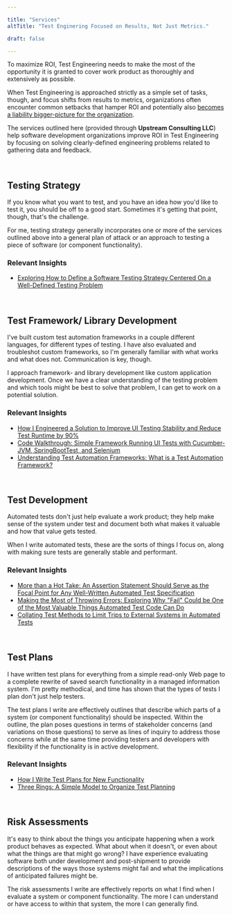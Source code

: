```yaml
---

title: "Services"
altTitle: "Test Enginering Focused on Results, Not Just Metrics."

draft: false

---
```


To maximize ROI, Test Engineering needs to make the most of the opportunity it is granted to cover work product as thoroughly and extensively as possible. 

When Test Engineering is approached strictly as a simple set of tasks, though, and focus shifts from results to metrics, organizations often encounter common setbacks that hamper ROI and potentially also [becomes a liability bigger-picture for the organization](/blog/?p=14).

The services outlined here (provided through **Upstream Consulting LLC**) help software development organizations improve ROI in Test Engineering by focusing on solving clearly-defined engineering problems related to gathering data and feedback.

&nbsp;

## Testing Strategy

If you know what you want to test, and you have an idea how you'd like to test it, you should be off to a good start. Sometimes it's getting that point, though, that's the challenge.

For me, testing strategy generally incorporates one or more of the services outlined above into a general plan of attack or an approach to testing a piece of software (or component functionality).

### Relevant Insights

- [Exploring How to Define a Software Testing Strategy Centered On a Well-Defined Testing Problem](/blog/posts/exploring-how-to-define-testing-strategy-centered-on-well-defined-testing-problem/)

&nbsp;

## Test Framework/ Library Development

I've built custom test automation frameworks in a couple different languages, for different types of testing. I have also evaluated and troubleshot custom frameworks, so I'm generally familiar with what works and what does not. Communication is key, though.

I approach framework- and library development like custom application development. Once we have a clear understanding of the testing problem and which tools might be best to solve that problem, I can get to work on a potential solution.

### Relevant Insights

- [How I Engineered a Solution to Improve UI Testing Stability and Reduce Test Runtime by 90%](/blog/posts/how-i-improved-testing-stability-and-reduced-test-runtime-by-90/)
- [Code Walkthrough: Simple Framework Running UI Tests with Cucumber-JVM, SpringBootTest, and Selenium](/blog/posts/code-walkthrough-simple-framework-running-ui-tests-with-cucumber-jvm-sprinboottest-and-selenium/)
- [Understanding Test Automation Frameworks: What is a Test Automation Framework?](/blog/posts/understanding-test-automation-frameworks-what-is-a-test-automation-framework/)

&nbsp;

## Test Development

Automated tests don't just help evaluate a work product; they help make sense of the system under test and document both what makes it valuable and how that value gets tested.

When I write automated tests, these are the sorts of things I focus on, along with making sure tests are generally stable and performant.

### Relevant Insights

- [More than a Hot Take: An Assertion Statement Should Serve as the Focal Point for Any Well-Written Automated Test Specification](/blog/posts/assertion-statements-should-serve-as-the-focal-point-for-well-written-automated-test-specifications/)
- [Making the Most of Throwing Errors: Exploring Why "Fail" Could be One of the Most Valuable Things Automated Test Code Can Do](/blog/posts/making-the-most-of-throwing-errors/)
- [Collating Test Methods to Limit Trips to External Systems in Automated Tests](/blog/posts/collating-test-methods-to-limit-trips-to-external-systems-in-automated-tests/)

&nbsp;

## Test Plans

I have written test plans for everything from a simple read-only Web page to a complete rewrite of saved search functionality in a managed information system. I'm pretty methodical, and time has shown that the types of tests I plan don't just help testers.

The test plans I write are effectively outlines that describe which parts of a system (or component functionality) should be inspected. Within the outline, the plan poses questions in terms of stakeholder concerns (and variations on those questions) to serve as lines of inquiry to address those concerns while at the same time providing testers and developers with flexibility if the functionality is in active development.

### Relevant Insights

- [How I Write Test Plans for New Functionality](/blog/posts/how-i-write-test-plans-for-new-functionality/)
- [Three Rings: A Simple Model to Organize Test Planning](/blog/posts/three-rings-a-simple-model-for-test-planning/)

&nbsp;

## Risk Assessments

It's easy to think about the things you anticipate happening when a work product behaves as expected. What about when it doesn't, or even about what the things are that might go wrong? I have experience evaluating software both under development and post-shipment to provide descriptions of the ways those systems might fail and what the implications of anticipated failures might be.

The risk assessments I write are effectively reports on what I find when I evaluate a system or component functionality. The more I can understand or have access to within that system, the more I can generally find.